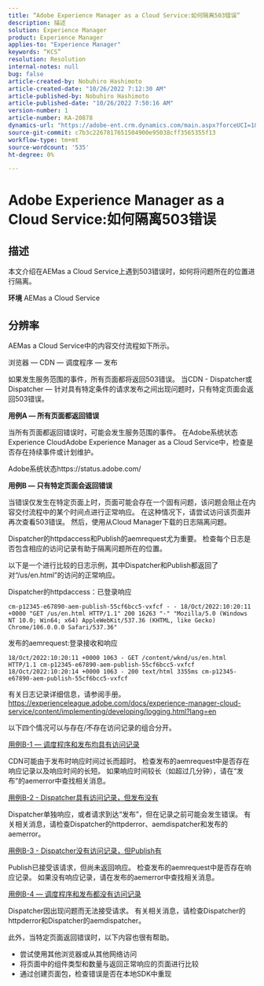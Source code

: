```yaml
---
title: “Adobe Experience Manager as a Cloud Service:如何隔离503错误”
description: 描述
solution: Experience Manager
product: Experience Manager
applies-to: "Experience Manager"
keywords: “KCS”
resolution: Resolution
internal-notes: null
bug: false
article-created-by: Nobuhiro Hashimoto
article-created-date: "10/26/2022 7:12:30 AM"
article-published-by: Nobuhiro Hashimoto
article-published-date: "10/26/2022 7:50:16 AM"
version-number: 1
article-number: KA-20878
dynamics-url: "https://adobe-ent.crm.dynamics.com/main.aspx?forceUCI=1&pagetype=entityrecord&etn=knowledgearticle&id=39e32a88-fd54-ed11-bba2-6045bd006b4b"
source-git-commit: c7b3c2267817651504900e95038cff3565355f13
workflow-type: tm+mt
source-wordcount: '535'
ht-degree: 0%

---
```


# Adobe Experience Manager as a Cloud Service:如何隔离503错误

## 描述


本文介绍在AEMas a Cloud Service上遇到503错误时，如何将问题所在的位置进行隔离。

<b>环境</b>
AEMas a Cloud Service


## 分辨率


AEMas a Cloud Service中的内容交付流程如下所示。

浏览器 — CDN — 调度程序 — 发布

如果发生服务范围的事件，所有页面都将返回503错误。 当CDN - Dispatcher或Dispatcher — 针对具有特定条件的请求发布之间出现问题时，只有特定页面会返回503错误。

<b>用例A — 所有页面都返回错误</b>

当所有页面都返回错误时，可能会发生服务范围的事件。 在Adobe系统状态Experience CloudAdobe Experience Manager as a Cloud Service中，检查是否存在持续事件或计划维护。

Adobe系统状态https://status.adobe.com/

<b>用例B — 只有特定页面会返回错误</b>

当错误仅发生在特定页面上时，页面可能会存在一个固有问题，该问题会阻止在内容交付流程中的某个时间点进行正常响应。 在这种情况下，请尝试访问该页面并再次查看503错误。 然后，使用从Cloud Manager下载的日志隔离问题。

Dispatcher的httpdaccess和Publish的aemrequest尤为重要。 检查每个日志是否包含相应的访问记录有助于隔离问题所在的位置。

以下是一个进行比较的日志示例，其中Dispatcher和Publish都返回了对“/us/en.html”的访问的正常响应。

Dispatcher的httpdaccess：已登录响应


```
cm-p12345-e67890-aem-publish-55cf6bcc5-vxfcf - - 18/Oct/2022:10:20:11 +0000 "GET /us/en.html HTTP/1.1" 200 16263 "-" "Mozilla/5.0 (Windows NT 10.0; Win64; x64) AppleWebKit/537.36 (KHTML, like Gecko) Chrome/106.0.0.0 Safari/537.36"
```




发布的aemrequest:登录接收和响应


```
18/Oct/2022:10:20:11 +0000 1063 - GET /content/wknd/us/en.html HTTP/1.1 cm-p12345-e67890-aem-publish-55cf6bcc5-vxfcf
18/Oct/2022:10:20:14 +0000 1063 - 200 text/html 3355ms cm-p12345-e67890-aem-publish-55cf6bcc5-vxfcf
```




有关日志记录详细信息，请参阅手册。
https://experienceleague.adobe.com/docs/experience-manager-cloud-service/content/implementing/developing/logging.html?lang=en

以下四个情况可以与存在/不存在访问记录的组合分开。

<u>用例B-1 — 调度程序和发布均具有访问记录</u>

CDN可能由于发布时响应时间过长而超时。 检查发布的aemrequest中是否存在响应记录以及响应时间的长短。 如果响应时间较长（如超过几分钟），请在“发布”的aemerror中查找相关消息。

<u>用例B-2 - Dispatcher具有访问记录，但发布没有</u>

Dispatcher单独响应，或者请求到达“发布”，但在记录之前可能会发生错误。 有关相关消息，请检查Dispatcher的httpderror、aemdispatcher和发布的aemerror。

<u>用例B-3 - Dispatcher没有访问记录，但Publish有</u>

Publish已接受该请求，但尚未返回响应。 检查发布的aemrequest中是否存在响应记录。 如果没有响应记录，请在发布的aemerror中查找相关消息。

<u>用例B-4 — 调度程序和发布都没有访问记录</u>

Dispatcher因出现问题而无法接受请求。 有关相关消息，请检查Dispatcher的httpderror和Dispatcher的aemdispatcher。

此外，当特定页面返回错误时，以下内容也很有帮助。

- 尝试使用其他浏览器或从其他网络访问
- 将页面中的组件类型和数量与返回正常响应的页面进行比较
- 通过创建页面包，检查错误是否在本地SDK中重现



